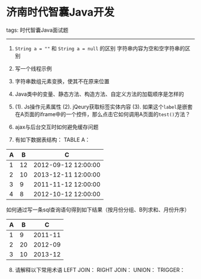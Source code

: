 # 济南时代智囊Java开发

tags: 时代智囊Java面试题

----

1. `String a = ""` 和 `String a = null` 的区别
   字符串内容为空和空字符串的区别

2. 写一个线程示例

3. 字符串数组元素变换，使其不在原来位置

4. Java类中的变量、静态方法、构造方法、自定义方法的加载顺序是怎样的

5. 
   (1). Js操作元素属性
   (2). jQeury获取标签实体内容
   (3). 如果这个`label`是嵌套在A页面的iframe中的一个控件，那么点击它如何调用A页面的`test()`方法？

6. ajax与后台交互时如何避免缓存问题

7. 有如下数据表结构：
   TABLE A：

| A    | B    | C                   |
| ---- | ---- | ------------------- |
| 1    | 12   | 2012-09-12 12:00:00 |
| 2    | 10   | 2013-12-11 12:00:00 |
| 3    | 9    | 2011-11-12 12:00:00 |
| 4    | 8    | 2012-10-12 12:00:00 |

如何通过写一条sql查询语句得到如下结果（按月份分组、B列求和、月份升序）

| A    | B    |    C    |
| ---- | ---- | :-----: |
| 1    | 9    | 2011-11 |
| 2    | 20   | 2012-09 |
| 3    | 10   | 2013-12 |

8. 请解释以下常用术语
   LEFT JOIN：
   RIGHT JOIN：
   UNION：
   TRIGGER：